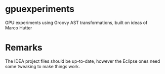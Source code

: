 gpuexperiments
==============

GPU experiments using Groovy AST transformations, built on ideas of Marco Hutter

Remarks
=======
The IDEA project files should be up-to-date, however the Eclipse ones need some tweaking to make things work.
